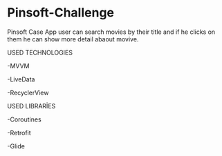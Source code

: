 # Pinsoft-Challenge
Pinsoft Case App user can search movies by their title and if he clicks on them he can show more detail abaout movive.

USED TECHNOLOGIES 

-MVVM 

-LiveData 

-RecyclerView 

USED LIBRARİES 

-Coroutines

-Retrofit 

-Glide

